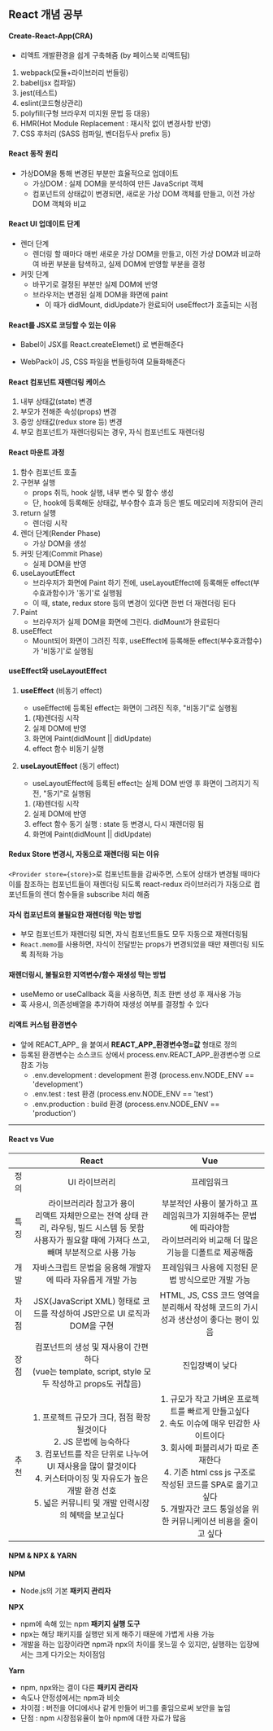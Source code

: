 ## React 개념 공부



#### Create-React-App(CRA)

- 리액트 개발환경을 쉽게 구축해줌 (by 페이스북 리액트팀)

1. webpack(모듈+라이브러리 번들링)
2. babel(jsx 컴파일)
3. jest(테스트)
4. eslint(코드형상관리)
5. polyfill(구형 브라우저 미지원 문법 등 대응)
6. HMR(Hot Module Replacement : 재시작 없이 변경사항 반영)
7. CSS 후처리 (SASS 컴파일, 벤더접두사 prefix 등)



#### React 동작 원리 

- 가상DOM을 통해 변경된 부분만 효율적으로 업데이트
  - 가상DOM : 실제 DOM을 분석하여 만든 JavaScript 객체
  - 컴포넌트의 상태값이 변경되면, 새로운 가상 DOM 객체를 만들고, 이전 가상 DOM 객체와 비교



#### React UI 업데이트 단계

- 렌더 단계
  - 렌더링 할 때마다 매번 새로운 가상 DOM을 만들고, 이전 가상 DOM과 비교하여 바뀐 부분을 탐색하고, 실제 DOM에 반영할 부분을 결정
- 커밋 단계
  - 바꾸기로 결정된 부분만 실제 DOM에 반영
  - 브라우저는 변경된 실제 DOM을 화면에 paint
    - 이 때가 didMount, didUpdate가 완료되어 useEffect가 호출되는 시점



#### React를 JSX로 코딩할 수 있는 이유

- Babel이 JSX를 React.createElemet() 로 변환해준다

- WebPack이 JS, CSS 파일을 번들링하여 모듈화해준다



#### React 컴포넌트 재렌더링 케이스

1. 내부 상태값(state) 변경
2. 부모가 전해준 속성(props) 변경
3. 중앙 상태값(redux store 등) 변경
4. 부모 컴포넌트가 재렌더링되는 경우, 자식 컴포넌트도 재렌더링



#### React 마운트 과정

1. 함수 컴포넌트 호출
2. 구현부 실행
   - props 취득, hook 실행, 내부 변수 및 함수 생성
   - 단, hook에 등록해둔 상태값, 부수함수 효과 등은 별도 메모리에 저장되어 관리
3. return 실행
   - 렌더링 시작
4. 렌더 단계(Render Phase)
   - 가상 DOM을 생성
5. 커밋 단계(Commit Phase)
   - 실제 DOM을 반영
6. useLayoutEffect
   - 브라우저가 화면에 Paint 하기 전에, useLayoutEffect에 등록해둔 effect(부수효과함수)가 '동기'로 실행됨
   - 이 때, state, redux store 등의 변경이 있다면 한번 더 재렌더링 된다
7. Paint
   - 브라우저가 실제 DOM을 화면에 그린다. didMount가 완료된다
8. useEffect
   - Mount되어 화면이 그려진 직후, useEffect에 등록해둔 effect(부수효과함수)가 '비동기'로 실행됨



#### useEffect와 useLayoutEffect

1. **useEffect** (비동기 effect)

   - useEffect에 등록된 effect는 화면이 그려진 직후, "비동기"로 실행됨

   1. (재)렌더링 시작
   2. 실제 DOM에 반영
   3. 화면에 Paint(didMount || didUpdate)
   4. effect 함수 비동기 실행

2. **useLayoutEffect** (동기 effect)

   - useLayoutEffect에 등록된 effect는 실제 DOM 반영 후 화면이 그려지기 직전, "동기"로 실행됨

   1. (재)렌더링 시작
   2. 실제 DOM에 반영
   3. effect 함수 동기 실행 : state 등 변경시, 다시 재렌더링 됨
   4. 화면에 Paint(didMount || didUpdate)



#### Redux Store 변경시, 자동으로 재렌더링 되는 이유

`<Provider store={store}>`로 컴포넌트들을 감싸주면, 스토어 상태가 변경될 때마다 이를 참조하는 컴포넌트들이 재렌더링 되도록 react-redux 라이브러리가 자동으로 컴포넌트들의 렌더 함수들을 subscribe 처리 해줌



#### 자식 컴포넌트의 불필요한 재렌더링 막는 방법

- 부모 컴포넌트가 재렌더링 되면, 자식 컴포넌트들도 모두 자동으로 재렌더링됨
- `React.memo`를 사용하면, 자식이 전달받는 props가 변경되었을 때만 재렌더링 되도록 최적화 가능



#### 재렌더링시, 불필요한 지역변수/함수 재생성 막는 방법

- useMemo or useCallback 훅을 사용하면, 최초 한번 생성 후 재사용 가능
- 훅 사용시, 의존성배열을 추가하여 재생성 여부를 결정할 수 있다



#### 리액트 커스텀 환경변수

- 앞에 REACT_APP_ 을 붙여서 **REACT_APP_환경변수명=값** 형태로 정의
- 등록된 환경변수는 소스코드 상에서 process.env.REACT_APP_환경변수명 으로 참조 가능
  - .env.development : development 환경 (process.env.NODE_ENV == 'development')
  - .env.test : test 환경 (process.env.NODE_ENV == 'test')
  - .env.production : build 환경 (process.env.NODE_ENV == 'production')

---



#### React vs Vue

|        |                            React                             |                             Vue                              |
| :----: | :----------------------------------------------------------: | :----------------------------------------------------------: |
|  정의  |                        UI 라이브러리                         |                          프레임워크                          |
|  특징  | 라이브러리라 참고가 용이<br />리액트 자체만으로는 전역 상태 관리, 라우팅, 빌드 시스템 등 못함<br />사용자가 필요할 때에 가져다 쓰고, 빼며 부분적으로 사용 가능 | 부분적인 사용이 불가하고 프레임워크가 지원해주는 문법에 따라야함<br />라이브러리와 비교해 더 많은 기능을 디폴트로 제공해줌 |
|  개발  | 자바스크립트 문법을 응용해 개발자에 따라 자유롭게 개발 가능  |      프레임워크 사용에 지정된 문법 방식으로만 개발 가능      |
| 차이점 | JSX(JavaScript XML) 형태로 코드를 작성하여 JS만으로 UI 로직과 DOM을 구현 | HTML, JS, CSS 코드 영역을 분리해서 작성해 코드의 가시성과 생산성이 좋다는 평이 있음 |
|  장점  | 컴포넌트의 생성 및 재사용이 간편하다<br />(vue는 template, script, style 모두 작성하고 props도 귀찮음) |                       진입장벽이 낮다                        |
|  추천  | 1. 프로젝트 규모가 크다, 점점 확장될것이다<br />2. JS 문법에 능숙하다<br />3. 컴포넌트를 작은 단위로 나누어 UI 재사용을 많이 할것이다<br />4. 커스터마이징 및 자유도가 높은 개발 환경 선호<br />5. 넓은 커뮤니티 및 개발 인력시장의 혜택을 보고싶다 | 1. 규모가 작고 가벼운 프로젝트를 빠르게 만들고싶다<br />2. 속도 이슈에 매우 민감한 사이트이다<br />3. 회사에 퍼블리셔가 따로 존재한다<br />4. 기존 html css js 구조로 작성된 코드를 SPA로 옮기고 싶다<br />5. 개발자간 코드 통일성을 위한 커뮤니케이션 비용을 줄이고 싶다 |



#### NPM & NPX & YARN

**NPM**

- Node.js의 기본 **패키지 관리자**

**NPX**

- npm에 속해 있는 npm **패키지 실행 도구**
- npx는 해당 패키지를 실행만 되게 해주기 때문에 가볍게 사용 가능
- 개발을 하는 입장이라면 npm과 npx의 차이를 못느낄 수 있지만, 실행하는 입장에서는 크게 다가오는 차이점임

**Yarn**

- npm, npx와는 결이 다른 **패키지 관리자**
- 속도나 안정성에서는 npm과 비슷
- 차이점  : 버전을 어디에서나 같게 만들어 버그를 줄임으로써 보안을 높임
- 단점 : npm 시장점유율이 높아 npm에 대한 자료가 많음